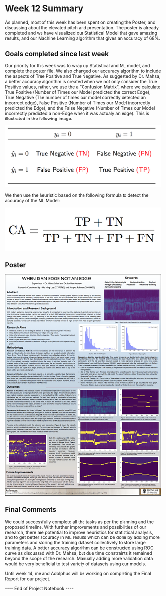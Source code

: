 # Week 12 Summary
As planned, most of this week has been spent on creating the Poster, and discussing about the elevated pitch and presentation. The poster is already completed and we have visualized our Statistical Model that gave amazing results, and our Machine Learning algorithm that gives an accuracy of 68%.

## Goals completed since last week
Our priority for this week was to wrap up Statistical and ML model, and complete the poster file. We also changed our accuracy algorithm to include the aspects of True Positive and True Negative. As suggested by Dr. Mahsa, a better accuracy algorithm is created when we not only consider the True Positive values, rather, we use the a "Confusion Matrix", where we calculate True Positive (Number of Times our Model predicted the correct Edge), True Negative (The number of times our model correctly detected an incorrect edge), False Positive (Number of Times our Model incorrectly predicted the Edge), and the False Negative (Number of Times our Model incorrectly predicted a non-Edge when it was actualy an edge). This is illustrated in the following image. 

![Python Script Edge Detection](/images/week12_ConfusionMatrix.png)

We then use the heuristic based on the following formula to detect the accuracy of the ML Model:

![Python Script Edge Detection](/images/week12_classificationAccuracy.png)

## Poster

![Python Script Edge Detection](/images/28464400_Poster.png)

## Final Comments
We could successfully complete all the tasks as per the planning and the proposed timeline. With further improvements and possibilities of our research, there are potential to improve heuristics for statistical analysis, and to get better accuracy in ML results which can be done by adding more parameters and storing the training dataset collectively to store large training data. A better accuracy algorithm can be constructed using ROC curve as discussed with Dr. Mahsa, but due time constraints it remained beyond the scope of the research. Manually adding more validation data would be very beneficial to test variety of datasets using our models. 

Until week 14, me and Adolphus will be working on completing the Final Report for our project.

---- End of Project Notebook ----
